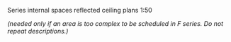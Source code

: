 <span class="transform-to-uppercase">Series internal spaces reflected ceiling plans <span class="highlight-red">1:50</span></span>

_(needed only if an area is too complex to be scheduled in F series. Do not repeat descriptions.)_